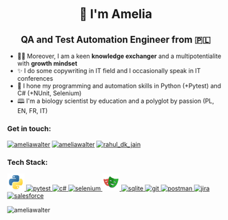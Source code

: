 <h1 align="center">👋 I'm Amelia</h1>
<h2 align="center">QA and Test Automation Engineer from 🇵🇱</h2>

- 🐱‍👤 Moreover, I am a keen **knowledge exchanger** and a multipotentialite with **growth mindset**
- ✨ I do some copywriting in IT field and I occasionally speak in IT conferences
- 🐍 I hone my programming and automation skills in Python (+Pytest) and C# (+NUnit, Selenium)
- 🕮 I'm a biology scientist by education and a polyglot by passion (PL, EN, FR, IT)

<h3 align="left">Get in touch:</h3>
<p align="left">
<a href="https://amelia.qa/#contact" target="blank"><img align="center" src="https://raw.githubusercontent.com/simple-icons/simple-icons/6aa9901ebf6f7b0ecbe82e17efa6713fe61529af/icons/gitbook.svg" alt="ameliawalter" height="30" width="40" /></a>
<a href="https://linkedin.com/in/ameliawalter" target="blank"><img align="center" src="https://cdn.jsdelivr.net/npm/simple-icons@3.0.1/icons/linkedin.svg" alt="ameliawalter" height="30" width="40" /></a>
<a href="https://instagram.com/qa.amelia" target="blank"><img align="center" src="https://cdn.jsdelivr.net/npm/simple-icons@3.0.1/icons/instagram.svg" alt="rahul_dk_jain" height="30" width="40" /></a>
</p>

<h3 align="left">Tech Stack:</h3>
<p align="left">
<a href="https://www.python.org" target="_blank"> <img src="https://raw.githubusercontent.com/devicons/devicon/master/icons/python/python-original.svg" alt="python" width="40" height="40"/> </a>
  <a href="https://pytest.org/" target="_blank"> <img src="https://docs.pytest.org/en/latest/_static/pytest_logo_curves.svg" alt="pytest" width="40" height="40"/> </a>
  <a href="https://learn.microsoft.com/pl-pl/dotnet/csharp/" target="_blank"> <img src="https://www.vectorlogo.zone/logos/dotnet/dotnet-vertical.svg" alt="c#" width="40" height="40"/> </a>
  <a href="https://www.selenium.dev/" target="_blank" rel="noreferrer"> <img src="https://github.com/get-icon/geticon/blob/master/icons/selenium.svg" alt="selenium" width="40" height="40"/> </a>
  <a href="https://playwright.dev/" target="_blank" rel="noreferrer"> <img src="https://raw.githubusercontent.com/vscode-icons/vscode-icons/master/icons/file_type_playwright.svg" alt="playwright" width="40" height="40"/> </a>
 <a href="https://www.sqlite.org/" target="_blank" rel="noreferrer"> <img src="https://www.vectorlogo.zone/logos/sqlite/sqlite-icon.svg" alt="sqlite" width="40" height="40"/> </a>
  <a href="https://git-scm.com/" target="_blank" rel="noreferrer"> <img src="https://www.vectorlogo.zone/logos/git-scm/git-scm-icon.svg" alt="git" width="40" height="40"/> </a>
  <a href="https://postman.com" target="_blank" rel="noreferrer"> <img src="https://www.vectorlogo.zone/logos/getpostman/getpostman-icon.svg" alt="postman" width="40" height="40"/> </a>
  <a href="https://www.atlassian.com/pl/software/jira" target="_blank" rel="noreferrer"> <img src="https://www.vectorlogo.zone/logos/atlassian_jira/atlassian_jira-icon.svg" alt="jira" width="40" height="40"/> </a>
  <a href="https://www.salesforce.com/" target="_blank" rel="noreferrer"> <img src="https://www.vectorlogo.zone/logos/salesforce/salesforce-ar21.svg" alt="salesforce" width="80" height="40"/> </a>
 </p>
    
    
<p><img align="center" src="https://github-readme-stats.vercel.app/api/top-langs?username=ameliawalter&show_icons=true&locale=en&layout=compact" alt="ameliawalter" /></p>
